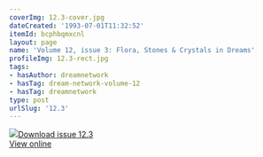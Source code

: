 ```yaml
---
coverImg: 12.3-cover.jpg
dateCreated: '1993-07-01T11:32:52'
itemId: bcphbqmxcnl
layout: page
name: 'Volume 12, issue 3: Flora, Stones & Crystals in Dreams'
profileImg: 12.3-rect.jpg
tags:
- hasAuthor: dreamnetwork
- hasTag: dream-network-volume-12
- hasTag: dreamnetwork
type: post
urlSlug: '12.3'
---
```

<img class="card-journal-img" src="../images/12.3-rect.jpg"/><a href="../files/pdfs/Volume_12/12.3-Dream-Network_Volume-12_No-3.pdf" download="">Download issue 12.3</a><br><a href="../files/pdfs/Volume_12/12.3-Dream-Network_Volume-12_No-3.pdf">View online</a>